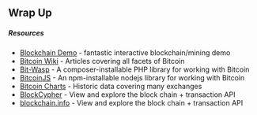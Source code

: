 ## Wrap Up

##### Resources

<ul class="smaller">
	<li><a href="https://anders.com/blockchain/" target="_blank" rel="noopener noreferrer">Blockchain Demo</a> - fantastic interactive blockchain/mining demo</li>
	<li><a href="https://en.bitcoin.it/wiki/Main_Page" target="_blank" rel="noopener noreferrer">Bitcoin Wiki</a> - Articles covering all facets of Bitcoin</li>
	<li><a href="https://github.com/Bit-Wasp/bitcoin-php" target="_blank" rel="noopener noreferrer">Bit-Wasp</a> - A composer-installable PHP library for working with Bitcoin</li>
	<li><a href="https://github.com/bitcoinjs/bitcoinjs-lib" target="_blank" rel="noopener noreferrer">BitcoinJS</a> - An npm-installable nodejs library for working with Bitcoin</li>
	<li><a href="https://bitcoincharts.com/charts" target="_blank" rel="noopener noreferrer">Bitcoin Charts</a> - Historic data covering many exchanges</li>
	<li><a href="https://live.blockcypher.com/" target="_blank" rel="noopener noreferrer">BlockCypher</a> - View and explore the block chain + transaction API</li>
	<li><a href="https://blockchain.info/" target="_blank" rel="noopener noreferrer">blockchain.info</a> - View and explore the block chain + transaction API</li>
</ul>